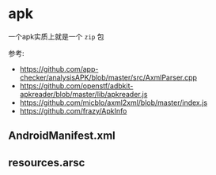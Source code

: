 # apk

一个apk实质上就是一个 `zip` 包

参考:

- https://github.com/app-checker/analysisAPK/blob/master/src/AxmlParser.cpp
- https://github.com/openstf/adbkit-apkreader/blob/master/lib/apkreader.js
- https://github.com/micblo/axml2xml/blob/master/index.js
- https://github.com/frazy/ApkInfo

## AndroidManifest.xml

## resources.arsc